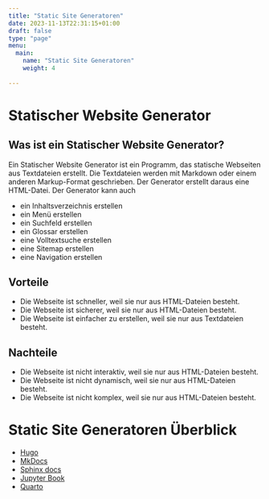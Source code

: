 ```yaml
---
title: "Static Site Generatoren"
date: 2023-11-13T22:31:15+01:00
draft: false
type: "page"
menu: 
  main:
    name: "Static Site Generatoren"
    weight: 4
    
---
```


# Statischer Website Generator

## Was ist ein Statischer Website Generator?
Ein Statischer Website Generator ist ein Programm, das statische Webseiten aus Textdateien erstellt. Die Textdateien werden mit Markdown oder einem anderen Markup-Format geschrieben. Der Generator erstellt daraus eine HTML-Datei. Der Generator kann auch
- ein Inhaltsverzeichnis erstellen
- ein Menü erstellen
- ein Suchfeld erstellen
- ein Glossar erstellen
- eine Volltextsuche erstellen
- eine Sitemap erstellen
- eine Navigation erstellen

## Vorteile
- Die Webseite ist schneller, weil sie nur aus HTML-Dateien besteht.
- Die Webseite ist sicherer, weil sie nur aus HTML-Dateien besteht.
- Die Webseite ist einfacher zu erstellen, weil sie nur aus Textdateien besteht.

## Nachteile
- Die Webseite ist nicht interaktiv, weil sie nur aus HTML-Dateien besteht.
- Die Webseite ist nicht dynamisch, weil sie nur aus HTML-Dateien besteht.
- Die Webseite ist nicht komplex, weil sie nur aus HTML-Dateien besteht.

# Static Site Generatoren Überblick
* [Hugo](/hugo/)
* [MkDocs](/mkdocs/)
* [Sphinx docs](/sphinx-doc-org/)
* [Jupyter Book](/jupyterbook/)
* [Quarto](/quarto/)











